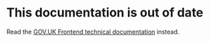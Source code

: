 # This documentation is out of date

Read the [GOV.UK Frontend technical documentation](https://frontend.design-system.service.gov.uk/) instead.
